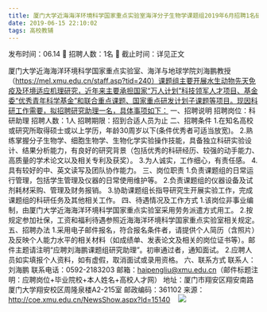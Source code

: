 ```yaml
---
title: 厦门大学近海海洋环境科学国家重点实验室海洋分子生物学课题组2019年6月招聘1名研究助理启事
date: 2019-06-15 22:10:02
tags: 高校教辅
---
```

发布时间：06.14   🌟   招聘人数：1名   🌈   截止时间：详见正文
<!-- more -->
厦门大学近海海洋环境科学国家重点实验室、海洋与地球学院刘海鹏教授（https://mel.xmu.edu.cn/staff.asp?tid=240）课题组主要开展水生动物先天免疫及环境适应机理研究，近年来主要承担国家“万人计划”科技领军人才项目、基金委“优秀青年科学基金”和联合重点课题、国家重点研发计划子课题等项目。现因科研工作需要，拟招聘研究助理一名，具体事项如下：
一、招聘说明
招聘岗位：科研助理
招聘人数：1人
招聘期限：招到合适人员为止
二、招聘条件
1.在知名高校或研究所取得硕士或以上学历，年龄30周岁以下(条件优秀者可适当放宽)。
2.熟练掌握分子生物学、细胞生物学、生物化学实验操作技能，具备独立科研实验设计、结果分析能力，有良好的研究背景（包括优秀的科研经历、较强的动手能力、高质量的学术论文以及相关专利及获奖）。
3.为人诚实，工作细心，有责任感。
4.具有较好的中、英文读写及团队协作能力。
三、岗位职责
1.负责课题组的日常运行管理，包括学生管理及仪器的日常使用维护等。
2.负责课题组的仪器设备及试剂耗材采购、管理及财务报销。
3.协助课题组长指导研究生开展实验工作，完成课题组的科研任务及其他相关工作。
四、待遇情况及工作方式
1.该岗位非事业编制，由厦门大学近海海洋环境科学国家重点实验室采用劳务派遣方式用工。
2.按规定参加社保，工资和福利待遇参照近海海洋环境科学国家重点实验室相关规定。
五、招聘办法
1.采用电子邮件报名，符合报名条件者，请提供个人简历（含照片）及反映个人能力水平的相关材料（如成绩单、发表论文及相关的岗位证书等）。邮件主题请注明“应聘刘海鹏课题组研究助理”。初审通过者，通知面试。
2.应聘人员如实填报个人资料，如有虚假，取消面试或录用资格。
六、联系方式
联系人：刘海鹏
联系电话：0592-2183203
邮箱：haipengliu@xmu.edu.cn（邮件标题注明：应聘岗位+毕业院校+本人姓名+高校人才网）
地址：厦门市翔安区翔安南路厦门大学翔安校区周隆泉楼A2-215室
邮政编码：361102
来源：
http://coe.xmu.edu.cn/NewsShow.aspx?Id=15140
 
 ![](https://cdn.weiweiblog.cn/20181015134814.png)